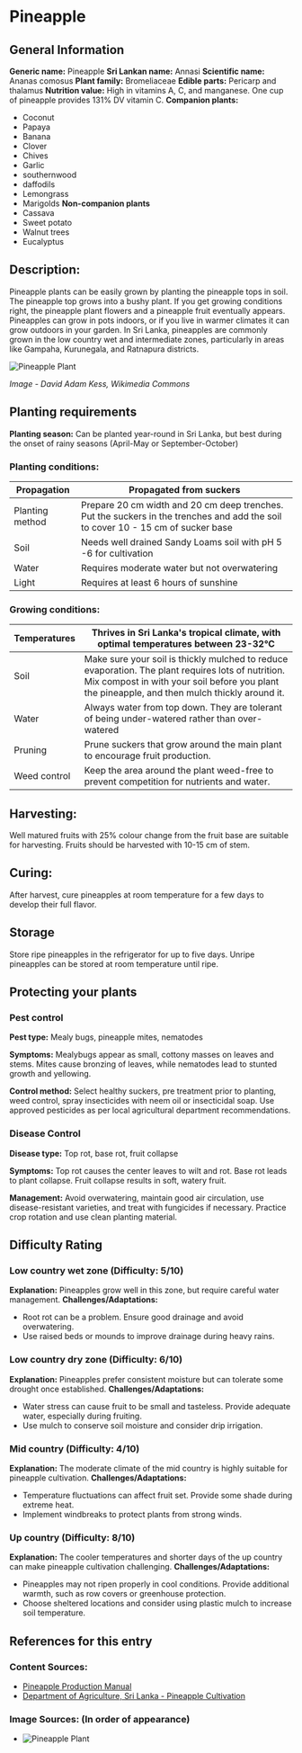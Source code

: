 # Pineapple

## General Information
**Generic name:** Pineapple
**Sri Lankan name:** Annasi
**Scientific name:** Ananas comosus
**Plant family:** <update>Bromeliaceae</update>
**Edible parts:** Pericarp and thalamus
**Nutrition value:** <update>High in vitamins A, C, and manganese. One cup of pineapple provides 131% DV vitamin C.</update>
**Companion plants:**
- Coconut
- <update>Papaya</update>
- <update>Banana</update>
- Clover
- Chives
- Garlic
- southernwood
- daffodils
- <update>Lemongrass</update>
- <update>Marigolds</update>
**Non-companion plants**
- <update>Cassava</update>
- <update>Sweet potato</update>
- Walnut trees
- Eucalyptus

## Description:
Pineapple plants can be easily grown by planting the pineapple tops in soil. The pineapple top grows into a bushy plant. If you get growing conditions right, the pineapple plant flowers and a pineapple fruit eventually appears. Pineapples can grow in pots indoors, or if you live in warmer climates it can grow outdoors in your garden.
<update>In Sri Lanka, pineapples are commonly grown in the low country wet and intermediate zones, particularly in areas like Gampaha, Kurunegala, and Ratnapura districts.</update>

![Pineapple Plant](/api/attachments.redirect?id=52ebc8f5-c87a-48fa-bce0-f9b4e8ae1f88)

*Image - David Adam Kess, Wikimedia Commons*

## Planting requirements
**Planting season:** Can be planted year-round in Sri Lanka, <update>but best during the onset of rainy seasons (April-May or September-October)</update>

### Planting conditions:
| **Propagation** | Propagated from suckers |
|----|----|
| Planting method | Prepare 20 cm width and 20 cm deep trenches. Put the suckers in the trenches and add the soil to cover 10 - 15 cm of sucker base |
| Soil | Needs well drained Sandy Loams soil with pH 5 -6 for cultivation |
| Water | Requires moderate water but not overwatering |
| Light | Requires at least 6 hours of sunshine |

### Growing conditions:

| **Temperatures** | <update>Thrives in Sri Lanka's tropical climate, with optimal temperatures between 23-32°C</update> |
|----|----|
| Soil | Make sure your soil is thickly mulched to reduce evaporation. The plant requires lots of nutrition. Mix compost in with your soil before you plant the pineapple, and then mulch thickly around it. |
| Water | Always water from top down. They are tolerant of being under-watered rather than over-watered |
| Pruning | Prune suckers that grow around the main plant to encourage fruit production.
| Weed control | Keep the area around the plant weed-free to prevent competition for nutrients and water.

## Harvesting:
Well matured fruits with 25% colour change from the fruit base are suitable for harvesting. Fruits should be harvested with 10-15 cm of stem.

## Curing:
<update>After harvest, cure pineapples at room temperature for a few days to develop their full flavor.</update>

## Storage
Store ripe pineapples in the refrigerator for up to five days. Unripe pineapples can be stored at room temperature until ripe.

## Protecting your plants
### Pest control
**Pest type:** Mealy bugs, <update>pineapple mites, nematodes</update>

**Symptoms:** <update>Mealybugs appear as small, cottony masses on leaves and stems. Mites cause bronzing of leaves, while nematodes lead to stunted growth and yellowing.</update>

**Control method:** Select healthy suckers, pre treatment prior to planting, weed control, spray insecticides with neem oil or insecticidal soap. <update>Use approved pesticides as per local agricultural department recommendations.</update>

### Disease Control
**Disease type:** <update>Top rot, base rot, fruit collapse</update>

**Symptoms:** <update>Top rot causes the center leaves to wilt and rot. Base rot leads to plant collapse. Fruit collapse results in soft, watery fruit.</update>

**Management:** Avoid overwatering, maintain good air circulation, use disease-resistant varieties, and treat with fungicides if necessary. <update>Practice crop rotation and use clean planting material.</update>

## Difficulty Rating
### Low country wet zone (Difficulty: 5/10)
**Explanation:** <update>Pineapples grow well in this zone, but require careful water management.</update>
**Challenges/Adaptations:**
- Root rot can be a problem. Ensure good drainage and avoid overwatering.
- <update>Use raised beds or mounds to improve drainage during heavy rains.</update>

### Low country dry zone (Difficulty: 6/10)
**Explanation:** Pineapples prefer consistent moisture but can tolerate some drought once established.
**Challenges/Adaptations:**
- Water stress can cause fruit to be small and tasteless. Provide adequate water, especially during fruiting.
- <update>Use mulch to conserve soil moisture and consider drip irrigation.</update>

### Mid country (Difficulty: 4/10)
**Explanation:** <update>The moderate climate of the mid country is highly suitable for pineapple cultivation.</update>
**Challenges/Adaptations:**
- Temperature fluctuations can affect fruit set. Provide some shade during extreme heat.
- <update>Implement windbreaks to protect plants from strong winds.</update>

### Up country (Difficulty: 8/10)
**Explanation:** The cooler temperatures and shorter days of the up country can make pineapple cultivation challenging.
**Challenges/Adaptations:**
- Pineapples may not ripen properly in cool conditions. Provide additional warmth, such as row covers or greenhouse protection.
- <update>Choose sheltered locations and consider using plastic mulch to increase soil temperature.</update>

## References for this entry
### Content Sources:
- [Pineapple Production Manual](https://www.hort.purdue.edu/newcrop/recpines/pineapple.html)
- <update>[Department of Agriculture, Sri Lanka - Pineapple Cultivation](http://www.agridept.gov.lk/index.php/en/crop-recommendations/1020)</update>

### Image Sources: (In order of appearance)
- ![Pineapple Plant](/api/attachments.redirect?id=52ebc8f5-c87a-48fa-bce0-f9b4e8ae1f88)